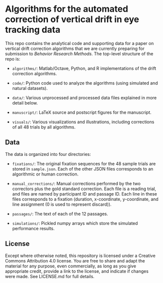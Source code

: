 Algorithms for the automated correction of vertical drift in eye tracking data
==============================================================================

This repo contains the analytical code and supporting data for a paper on vertical drift correction algorithms that we are currently preparing for submission to *Behavior Research Methods*. The top-level structure of the repo is:

- `algorithms/`: Matlab/Octave, Python, and R implementations of the drift correction algorithms.

- `code/`: Python code used to analyze the algorithms (using simulated and natural datasets).

- `data/`: Various unprocessed and processed data files explained in more detail below.

- `manuscript/`: LaTeX source and postscript figures for the manuscript.

- `visuals/`: Various visualizations and illustrations, including corrections of all 48 trials by all algorithms.


Data
----

The data is organized into four directories:

- `fixations/`: The original fixation sequences for the 48 sample trials are stored in `sample.json`. Each of the other JSON files corresponds to an algorithmic or human correction.

- `manual_corrections/`: Manual corrections performed by the two correctors plus the gold standard correction. Each file is a reading trial, and files are named by participant ID and passage ID. Each line in these files corresponds to a fixation (duration, x-coordinate, y-coordinate, and line assignment (0 is used to represent discard)).

- `passages/`: The text of each of the 12 passages.

- `simulations/`: Pickled numpy arrays which store the simulated performance results.


License
-------

Except where otherwise noted, this repository is licensed under a Creative Commons Attribution 4.0 license. You are free to share and adapt the material for any purpose, even commercially, as long as you give appropriate credit, provide a link to the license, and indicate if changes were made. See LICENSE.md for full details.
